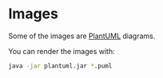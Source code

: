 # Images

Some of the images are [PlantUML](https://plantuml.com/) diagrams.

You can render the images with:

```bash
java -jar plantuml.jar *.puml
```

